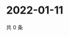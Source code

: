 # 2022-01-11

共 0 条

<!-- BEGIN WEIBO -->
<!-- 最后更新时间 Tue Jan 11 2022 02:10:58 GMT+0800 (China Standard Time) -->

<!-- END WEIBO -->
